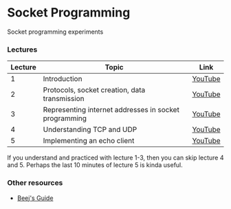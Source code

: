 # Socket Programming

Socket programming experiments

### Lectures

| Lecture | Topic                                                 | Link                                                   |
| ------- | ----------------------------------------------------- | ------------------------------------------------------ |
| 1       | Introduction                                          | [YouTube](https://www.youtube.com/watch?v=6N_xmkGVXrs) |
| 2       | Protocols, socket creation, data transmission         | [YouTube](https://www.youtube.com/watch?v=4D6wGBx93KA) |
| 3       | Representing internet addresses in socket programming | [YouTube](https://www.youtube.com/watch?v=L5YI177WppQ) |
| 4       | Understanding TCP and UDP                             | [YouTube](https://www.youtube.com/watch?v=A1x6TJ7Cjko) |
| 5       | Implementing an echo client                           | [YouTube](https://www.youtube.com/watch?v=SidIZkS2nvU) |

If you understand and practiced with lecture 1-3, then you can skip lecture 4 and 5. Perhaps the last 10 minutes of lecture 5 is kinda useful.

### Other resources

* [Beej's Guide](https://www.gta.ufrj.br/ensino/eel878/sockets/index.html)
